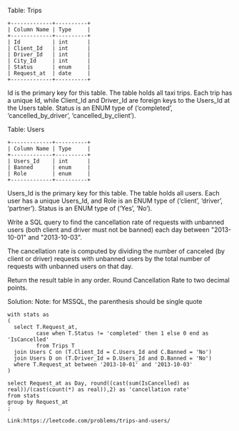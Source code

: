 Table: Trips
```
+-------------+----------+
| Column Name | Type     |
+-------------+----------+
| Id          | int      |
| Client_Id   | int      |
| Driver_Id   | int      |
| City_Id     | int      |
| Status      | enum     |
| Request_at  | date     |     
+-------------+----------+
```
Id is the primary key for this table.
The table holds all taxi trips. Each trip has a unique Id, while Client_Id and Driver_Id are foreign keys to the Users_Id at the Users table.
Status is an ENUM type of (‘completed’, ‘cancelled_by_driver’, ‘cancelled_by_client’).

Table: Users
```
+-------------+----------+
| Column Name | Type     |
+-------------+----------+
| Users_Id    | int      |
| Banned      | enum     |
| Role        | enum     |
+-------------+----------+
```
Users_Id is the primary key for this table.
The table holds all users. Each user has a unique Users_Id, and Role is an ENUM type of (‘client’, ‘driver’, ‘partner’).
Status is an ENUM type of (‘Yes’, ‘No’).
 
Write a SQL query to find the cancellation rate of requests with unbanned users (both client and driver must not be banned) each day between "2013-10-01" and "2013-10-03".

The cancellation rate is computed by dividing the number of canceled (by client or driver) requests with unbanned users by the total number of requests with unbanned users on that day.

Return the result table in any order. Round Cancellation Rate to two decimal points.

Solution:
Note: for MSSQL, the parenthesis should be single quote
```
with stats as
(
  select T.Request_at,
         case when T.Status != 'completed' then 1 else 0 end as 'IsCancelled'
         from Trips T
  join Users C on (T.Client_Id = C.Users_Id and C.Banned = 'No')
  join Users D on (T.Driver_Id = D.Users_Id and D.Banned = 'No')
  where T.Request_at between '2013-10-01' and '2013-10-03'
)

select Request_at as Day, round((cast(sum(IsCancelled) as real))/(cast(count(*) as real)),2) as 'cancellation rate'
from stats
group by Request_at
;
```
```
Link:https://leetcode.com/problems/trips-and-users/
```
